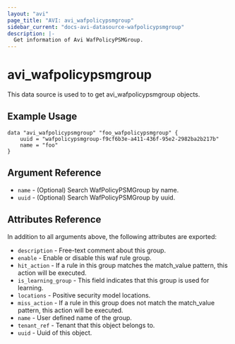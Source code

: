 ```yaml
---
layout: "avi"
page_title: "AVI: avi_wafpolicypsmgroup"
sidebar_current: "docs-avi-datasource-wafpolicypsmgroup"
description: |-
  Get information of Avi WafPolicyPSMGroup.
---
```


# avi_wafpolicypsmgroup

This data source is used to to get avi_wafpolicypsmgroup objects.

## Example Usage

```hcl
data "avi_wafpolicypsmgroup" "foo_wafpolicypsmgroup" {
    uuid = "wafpolicypsmgroup-f9cf6b3e-a411-436f-95e2-2982ba2b217b"
    name = "foo"
}
```

## Argument Reference

* `name` - (Optional) Search WafPolicyPSMGroup by name.
* `uuid` - (Optional) Search WafPolicyPSMGroup by uuid.

## Attributes Reference

In addition to all arguments above, the following attributes are exported:

* `description` - Free-text comment about this group.
* `enable` - Enable or disable this waf rule group.
* `hit_action` - If a rule in this group matches the match_value pattern, this action will be executed.
* `is_learning_group` - This field indicates that this group is used for learning.
* `locations` - Positive security model locations.
* `miss_action` - If a rule in this group does not match the match_value pattern, this action will be executed.
* `name` - User defined name of the group.
* `tenant_ref` - Tenant that this object belongs to.
* `uuid` - Uuid of this object.

